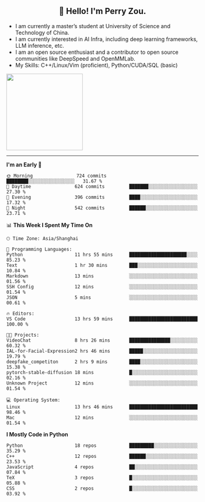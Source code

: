 <h2 align="center">👋 Hello! I'm Perry Zou.</h2>

- I am currently a master’s student at University of Science and Technology of China.
- I am currently interested in AI Infra, including deep learning frameworks, LLM inference, etc.
- I am an open source enthusiast and a contributor to open source communities like DeepSpeed and OpenMMLab.
- My Skills: C++/Linux/Vim (proficient), Python/CUDA/SQL (basic)

<img height=200 align="center" src="https://github-readme-stats.vercel.app/api?username=zonepg" />

-------

<!--START_SECTION:waka-->
**I'm an Early 🐤** 

```text
🌞 Morning                724 commits         ████████░░░░░░░░░░░░░░░░░   31.67 % 
🌆 Daytime                624 commits         ███████░░░░░░░░░░░░░░░░░░   27.30 % 
🌃 Evening                396 commits         ████░░░░░░░░░░░░░░░░░░░░░   17.32 % 
🌙 Night                  542 commits         ██████░░░░░░░░░░░░░░░░░░░   23.71 % 
```


📊 **This Week I Spent My Time On** 

```text
🕑︎ Time Zone: Asia/Shanghai

💬 Programming Languages: 
Python                   11 hrs 55 mins      █████████████████████░░░░   85.23 % 
Text                     1 hr 30 mins        ███░░░░░░░░░░░░░░░░░░░░░░   10.84 % 
Markdown                 13 mins             ░░░░░░░░░░░░░░░░░░░░░░░░░   01.56 % 
SSH Config               12 mins             ░░░░░░░░░░░░░░░░░░░░░░░░░   01.54 % 
JSON                     5 mins              ░░░░░░░░░░░░░░░░░░░░░░░░░   00.61 % 

🔥 Editors: 
VS Code                  13 hrs 59 mins      █████████████████████████   100.00 % 

🐱‍💻 Projects: 
VideoChat                8 hrs 26 mins       ███████████████░░░░░░░░░░   60.32 % 
IAL-for-Facial-Expression2 hrs 46 mins       █████░░░░░░░░░░░░░░░░░░░░   19.79 % 
deepfake_competiton      2 hrs 9 mins        ████░░░░░░░░░░░░░░░░░░░░░   15.38 % 
pytorch-stable-diffusion 18 mins             █░░░░░░░░░░░░░░░░░░░░░░░░   02.16 % 
Unknown Project          12 mins             ░░░░░░░░░░░░░░░░░░░░░░░░░   01.54 % 

💻 Operating System: 
Linux                    13 hrs 46 mins      █████████████████████████   98.46 % 
Mac                      12 mins             ░░░░░░░░░░░░░░░░░░░░░░░░░   01.54 % 
```

**I Mostly Code in Python** 

```text
Python                   18 repos            █████████░░░░░░░░░░░░░░░░   35.29 % 
C++                      12 repos            ██████░░░░░░░░░░░░░░░░░░░   23.53 % 
JavaScript               4 repos             ██░░░░░░░░░░░░░░░░░░░░░░░   07.84 % 
TeX                      3 repos             █░░░░░░░░░░░░░░░░░░░░░░░░   05.88 % 
CSS                      2 repos             █░░░░░░░░░░░░░░░░░░░░░░░░   03.92 % 
```




<!--END_SECTION:waka-->
